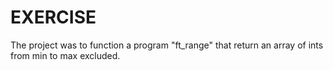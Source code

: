 # EXERCISE

The project was to function a program "ft_range" that return an array of ints from min to max excluded.